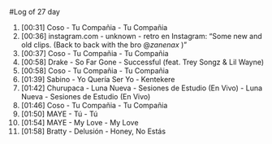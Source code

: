#Log of 27 day

1. [00:31] Coso - Tu Compañia - Tu Compañia
1. [00:36] instagram.com - unknown - retro en Instagram: “Some new and old clips. (Back to back with the bro @_zanenax_ )”
1. [00:37] Coso - Tu Compañia - Tu Compañia
1. [00:58] Drake - So Far Gone - Successful (feat. Trey Songz & Lil Wayne)
1. [00:58] Coso - Tu Compañia - Tu Compañia
1. [01:39] Sabino - Yo Quería Ser Yo - Kentekere
1. [01:42] Churupaca - Luna Nueva - Sesiones de Estudio (En Vivo) - Luna Nueva - Sesiones de Estudio (En Vivo)
1. [01:46] Coso - Tu Compañia - Tu Compañia
1. [01:50] MAYE - Tú - Tú
1. [01:54] MAYE - My Love - My Love
1. [01:58] Bratty - Delusión - Honey, No Estás
